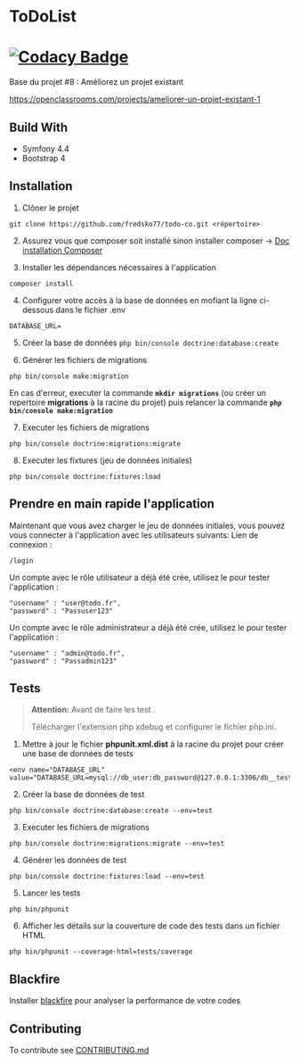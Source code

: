 # ToDoList  

[![Codacy Badge](https://app.codacy.com/project/badge/Grade/db4350e3a3074aaf96fc304d98360c7e)](https://www.codacy.com/gh/fredsko77/todo-co/dashboard?utm_source=github.com&amp;utm_medium=referral&amp;utm_content=fredsko77/todo-co&amp;utm_campaign=Badge_Grade)
========

Base du projet #8 : Améliorez un projet existant

https://openclassrooms.com/projects/ameliorer-un-projet-existant-1


## Build With  

- Symfony 4.4
- Bootstrap 4

## Installation

1. Clôner le projet
```
git clone https://github.com/fredsko77/todo-co.git <répertoire>
```

2. Assurez vous que composer soit installé sinon installer composer -> [Doc installation Composer](https://getcomposer.org/download/)

3. Installer les dépendances nécessaires à l'application
```
composer install
```

4. Configurer votre accès à la base de données en mofiant la ligne ci-dessous dans le fichier .env
```
DATABASE_URL=
```

5. Créer la base de données
```php bin/console doctrine:database:create```

6. Générer les fichiers de migrations 
```
php bin/console make:migration
``` 
En cas d'erreur, executer la commande **`mkdir migrations`** (ou créer un repertoire **migrations** à la racine du projet) puis relancer la commande **`php bin/console make:migration`**

7. Executer les fichiers de migrations 
``` 
php bin/console doctrine:migrations:migrate
```

8. Executer les fixtures (jeu de données initiales)
``` 
php bin/console doctrine:fixtures:load
```

## Prendre en main rapide l'application
Maintenant que vous avez charger le jeu de données initiales, vous pouvez vous connecter à l'application avec les utilisateurs suivants: 
Lien de connexion :

```/login```

Un compte avec le rôle utilisateur a déjà été crée, utilisez le pour tester l'application :

```
"username" : "user@todo.fr",
"password" : "Passuser123"
```

Un compte avec le rôle administrateur a déjà été crée, utilisez le pour tester l'application :

```
"username" : "admin@todo.fr",
"password" : "Passadmin123"
```


## Tests

> **Attention:** Avant de faire les test .
>
> Télécharger l'extension php xdebug et configurer le fichier php.ini.

1. Mettre à jour le fichier **phpunit.xml.dist** à la racine du projet pour créer une base de données de tests
```
<env name="DATABASE_URL" value="DATABASE_URL=mysql://db_user:db_password@127.0.0.1:3306/db__test_name"/>
```

2. Créer la base de données de test 
``` 
php bin/console doctrine:database:create --env=test
```

3. Executer les fichiers de migrations 
``` 
php bin/console doctrine:migrations:migrate --env=test
```

4. Générer les données de test 
``` 
php bin/console doctrine:fixtures:load --env=test
```

5. Lancer les tests
```
php bin/phpunit
```

6. Afficher les détails sur la couverture de code des tests dans un fichier HTML 
```
php bin/phpunit --coverage-html=tests/coverage
```

## Blackfire 

Installer [blackfire](https://blackfire.io/docs/up-and-running/installation) pour analyser la performance de votre codes

## Contributing

To contribute see [CONTRIBUTING.md](https://github.com/fredsko77/todo-co/blob/master/CONTRIBUTING.md)

